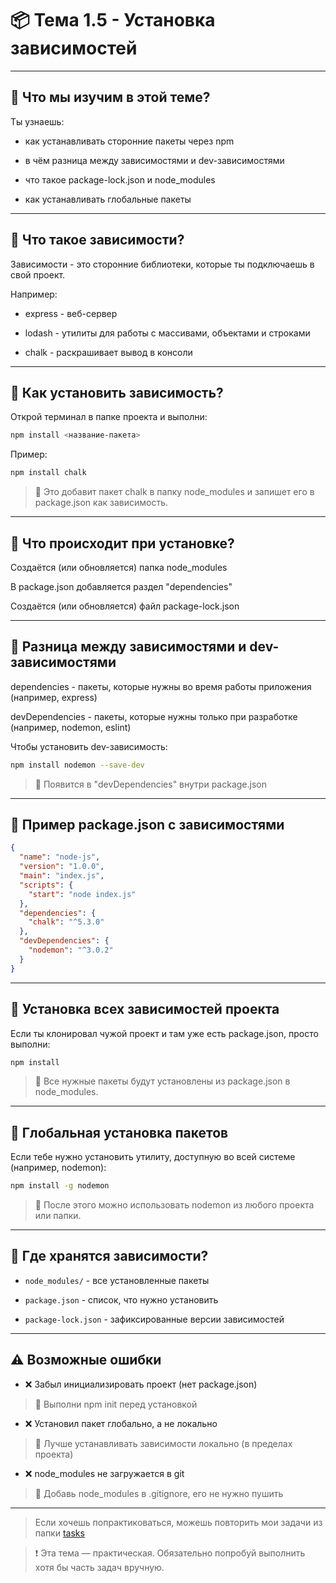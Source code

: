 # 📦 Тема 1.5 - Установка зависимостей 

---

## 🔹 Что мы изучим в этой теме?

Ты узнаешь:

- как устанавливать сторонние пакеты через npm

- в чём разница между зависимостями и dev-зависимостями

- что такое package-lock.json и node_modules

- как устанавливать глобальные пакеты

---

## 🔹 Что такое зависимости?

Зависимости - это сторонние библиотеки, которые ты подключаешь в свой проект.

Например:

- express - веб-сервер

- lodash - утилиты для работы с массивами, объектами и строками

- chalk - раскрашивает вывод в консоли

---

## 🔹 Как установить зависимость?

Открой терминал в папке проекта и выполни:

```bash
npm install <название-пакета>
```

Пример:

```bash
npm install chalk
```

> 📌 Это добавит пакет chalk в папку node_modules и запишет его в package.json как зависимость.

---

## 🔹 Что происходит при установке?

Создаётся (или обновляется) папка node_modules

В package.json добавляется раздел "dependencies"

Создаётся (или обновляется) файл package-lock.json

---

## 🔹 Разница между зависимостями и dev-зависимостями

dependencies - пакеты, которые нужны во время работы приложения (например, express)

devDependencies - пакеты, которые нужны только при разработке (например, nodemon, eslint)

Чтобы установить dev-зависимость:

```bash
npm install nodemon --save-dev
```

> 📌 Появится в "devDependencies" внутри package.json

---

## 🔹 Пример package.json с зависимостями

```json
{
  "name": "node-js",
  "version": "1.0.0",
  "main": "index.js",
  "scripts": {
    "start": "node index.js"
  },
  "dependencies": {
    "chalk": "^5.3.0"
  },
  "devDependencies": {
    "nodemon": "^3.0.2"
  }
}
```

---

## 🔹 Установка всех зависимостей проекта

Если ты клонировал чужой проект и там уже есть package.json, просто выполни:

```bash
npm install
```

> 📌 Все нужные пакеты будут установлены из package.json в node_modules.

---

## 🔹 Глобальная установка пакетов

Если тебе нужно установить утилиту, доступную во всей системе (например, nodemon):

```bash
npm install -g nodemon
```

> 📌 После этого можно использовать nodemon из любого проекта или папки.

---

## 🔹 Где хранятся зависимости?

- `node_modules/` - все установленные пакеты

- `package.json` - список, что нужно установить

- `package-lock.json` - зафиксированные версии зависимостей

---

## ⚠️ Возможные ошибки

- ❌ Забыл инициализировать проект (нет package.json)

> 📌 Выполни npm init перед установкой

- ❌ Установил пакет глобально, а не локально

> 📌 Лучше устанавливать зависимости локально (в пределах проекта)

- ❌ node_modules не загружается в git

> 📌 Добавь node_modules в .gitignore, его не нужно пушить

---

> Если хочешь попрактиковаться, можешь повторить мои задачи из папки [tasks](./tasks/)

> ❗ Эта тема — практическая. Обязательно попробуй выполнить хотя бы часть задач вручную.
